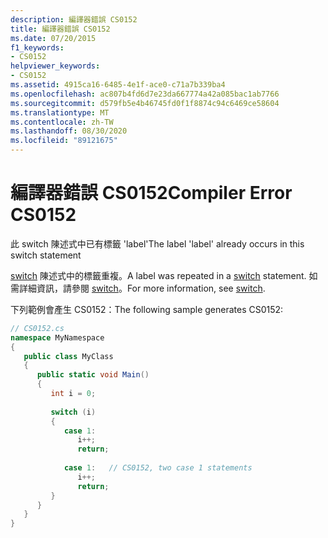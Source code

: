 ```yaml
---
description: 編譯器錯誤 CS0152
title: 編譯器錯誤 CS0152
ms.date: 07/20/2015
f1_keywords:
- CS0152
helpviewer_keywords:
- CS0152
ms.assetid: 4915ca16-6485-4e1f-ace0-c71a7b339ba4
ms.openlocfilehash: ac807b4fd6d7e23da667774a42a085bac1ab7766
ms.sourcegitcommit: d579fb5e4b46745fd0f1f8874c94c6469ce58604
ms.translationtype: MT
ms.contentlocale: zh-TW
ms.lasthandoff: 08/30/2020
ms.locfileid: "89121675"
---
```

# <a name="compiler-error-cs0152"></a><span data-ttu-id="503f6-103">編譯器錯誤 CS0152</span><span class="sxs-lookup"><span data-stu-id="503f6-103">Compiler Error CS0152</span></span>
<span data-ttu-id="503f6-104">此 switch 陳述式中已有標籤 'label'</span><span class="sxs-lookup"><span data-stu-id="503f6-104">The label 'label' already occurs in this switch statement</span></span>  
  
 <span data-ttu-id="503f6-105">[switch](../language-reference/keywords/switch.md) 陳述式中的標籤重複。</span><span class="sxs-lookup"><span data-stu-id="503f6-105">A label was repeated in a [switch](../language-reference/keywords/switch.md) statement.</span></span> <span data-ttu-id="503f6-106">如需詳細資訊，請參閱 [switch](../language-reference/keywords/switch.md)。</span><span class="sxs-lookup"><span data-stu-id="503f6-106">For more information, see [switch](../language-reference/keywords/switch.md).</span></span>  
  
 <span data-ttu-id="503f6-107">下列範例會產生 CS0152：</span><span class="sxs-lookup"><span data-stu-id="503f6-107">The following sample generates CS0152:</span></span>  
  
```csharp  
// CS0152.cs  
namespace MyNamespace  
{  
   public class MyClass  
   {  
      public static void Main()  
      {  
         int i = 0;  
  
         switch (i)  
         {  
            case 1:  
               i++;  
               return;  
  
            case 1:   // CS0152, two case 1 statements  
               i++;  
               return;  
         }  
      }  
   }  
}  
```
